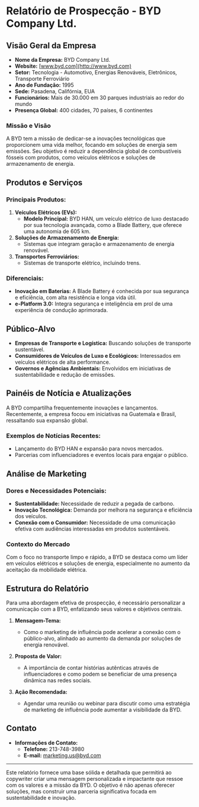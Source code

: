 # Relatório de Prospecção - BYD Company Ltd.

## Visão Geral da Empresa
- **Nome da Empresa:** BYD Company Ltd.
- **Website:** [www.byd.com](http://www.byd.com)
- **Setor:** Tecnologia - Automotivo, Energias Renováveis, Eletrônicos, Transporte Ferroviário
- **Ano de Fundação:** 1995
- **Sede:** Pasadena, Califórnia, EUA
- **Funcionários:** Mais de 30.000 em 30 parques industriais ao redor do mundo
- **Presença Global:** 400 cidades, 70 países, 6 continentes

### Missão e Visão
A BYD tem a missão de dedicar-se a inovações tecnológicas que proporcionem uma vida melhor, focando em soluções de energia sem emissões. Seu objetivo é reduzir a dependência global de combustíveis fósseis com produtos, como veículos elétricos e soluções de armazenamento de energia.

## Produtos e Serviços

### Principais Produtos:
1. **Veículos Elétricos (EVs):**
   - **Modelo Principal:** BYD HAN, um veículo elétrico de luxo destacado por sua tecnologia avançada, como a Blade Battery, que oferece uma autonomia de 605 km.
2. **Soluções de Armazenamento de Energia:**
   - Sistemas que integram geração e armazenamento de energia renovável.
3. **Transportes Ferroviários:**
   - Sistemas de transporte elétrico, incluindo trens.

### Diferenciais:
- **Inovação em Baterias:** A Blade Battery é conhecida por sua segurança e eficiência, com alta resistência e longa vida útil.
- **e-Platform 3.0:** Integra segurança e inteligência em prol de uma experiência de condução aprimorada.

## Público-Alvo
- **Empresas de Transporte e Logística:** Buscando soluções de transporte sustentável.
- **Consumidores de Veículos de Luxo e Ecológicos:** Interessados em veículos elétricos de alta performance.
- **Governos e Agências Ambientais:** Envolvidos em iniciativas de sustentabilidade e redução de emissões.

## Painéis de Notícia e Atualizações
A BYD compartilha frequentemente inovações e lançamentos. Recentemente, a empresa focou em iniciativas na Guatemala e Brasil, ressaltando sua expansão global.

### Exemplos de Notícias Recentes:
- Lançamento do BYD HAN e expansão para novos mercados.
- Parcerias com influenciadores e eventos locais para engajar o público.

## Análise de Marketing

### Dores e Necessidades Potenciais:
- **Sustentabilidade:** Necessidade de reduzir a pegada de carbono.
- **Inovação Tecnológica:** Demanda por melhora na segurança e eficiência dos veículos.
- **Conexão com o Consumidor:** Necessidade de uma comunicação efetiva com audiências interessadas em produtos sustentáveis.

### Contexto do Mercado
Com o foco no transporte limpo e rápido, a BYD se destaca como um líder em veículos elétricos e soluções de energia, especialmente no aumento da aceitação da mobilidade elétrica.

## Estrutura do Relatório
Para uma abordagem efetiva de prospecção, é necessário personalizar a comunicação com a BYD, enfatizando seus valores e objetivos centrais.

1. **Mensagem-Tema:**
   - Como o marketing de influência pode acelerar a conexão com o público-alvo, alinhado ao aumento da demanda por soluções de energia renovável.

2. **Proposta de Valor:**
   - A importância de contar histórias autênticas através de influenciadores e como podem se beneficiar de uma presença dinâmica nas redes sociais.

3. **Ação Recomendada:**
   - Agendar uma reunião ou webinar para discutir como uma estratégia de marketing de influência pode aumentar a visibilidade da BYD.

## Contato
- **Informações de Contato:**
  - **Telefone:** 213-748-3980
  - **E-mail:** marketing.us@byd.com

---

Este relatório fornece uma base sólida e detalhada que permitirá ao copywriter criar uma mensagem personalizada e impactante que ressoe com os valores e a missão da BYD. O objetivo é não apenas oferecer soluções, mas construir uma parceria significativa focada em sustentabilidade e inovação.